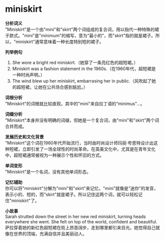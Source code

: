 # miniskirt

**分析词义**  
"Miniskirt"是一个由"mini"和"skirt"两个词组成的复合词，用以指代一种特殊的裙子款式。"mini"是"minimum"的缩写，意为“最小的”，而"skirt"指的就是裙子。所以，"miniskirt"通常意味着一种长度特别短的裙子。

  

**列举例句**

  

1.  She wore a bright red miniskirt.（她穿了一条亮红色的超短裙。）
2.  Miniskirt was a fashion statement in the 1960s.（在1960年代，超短裙是一种时尚声明。）
3.  The wind blew up her miniskirt, embarrasing her in public.（风吹起了她的超短裙，让她在公共场合感到尴尬。）

  

**词根分析**  
"Miniskirt"的词根就比较直观，其中的"mini"来自拉丁语的“minimus"...。

  

**词缀分析**  
"Miniskirt"本身并没有明确的词缀，但她是一个复合词，由"mini"和"skirt"两个词合并而成。

  

**发展历史和文化背景**  
"Miniskirt"这个词在1960年代开始流行，当时由时尚设计师玛丽·夸恩特设计出这种短裙，立即引发了一场全球性的时尚革命。在英美文化中，尤其是在青年文化中，超短裙通常被视为一种展示个性和怀旧的方式。

  

**单词变形**  
"Miniskirt"是一个名词，没有其他单词形态。

  

**记忆辅助**  
你可以将"miniskirt"分解为"mini"和"skirt"来记忆，"mini"就像是"迷你"的发音，表示小的、短的，而"skirt"就是裙子。所以记住这两个词，就可以轻松记住"miniskirt"了。

  

**小故事**  
Sarah strutted down the street in her new red miniskirt, turning heads everywhere she went. She felt on top of the world, confident and beautiful.  
萨拉穿着她的新红色超短裙在街上昂首阔步，走到哪里都引来目光。她觉得自己就像在世界的顶端，充满自信并且美丽动人。

